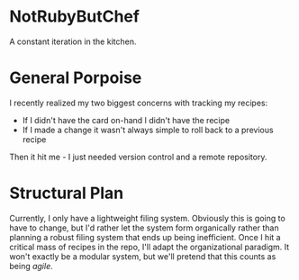 # NotRubyButChef
A constant iteration in the kitchen.

# General Porpoise
I recently realized my two biggest concerns with tracking my recipes:
- If I didn't have the card on-hand I didn't have the recipe
- If I made a change it wasn't always simple to roll back to a previous recipe

Then it hit me - I just needed version control and a remote repository.

# Structural Plan
Currently, I only have a lightweight filing system. Obviously this is going to have to change, but I'd rather let the system form organically rather than planning a robust filing system that ends up being inefficient. Once I hit a critical mass of recipes in the repo, I'll adapt the organizational paradigm. It won't exactly be a modular system, but we'll pretend that this counts as being *agile*.
